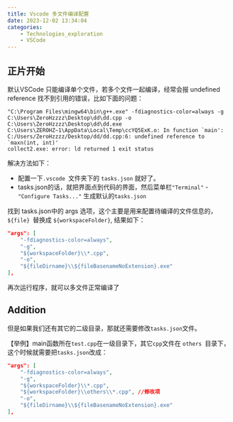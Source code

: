 ```yaml
---
title: Vscode 多文件编译配置
date: 2023-12-02 13:34:04
categories:
    - Technologies_exploration
    - VSCode
---
```

## 正片开始
默认VSCode 只能编译单个文件，若多个文件一起编译，经常会报 undefined reference 找不到引用的错误，比如下面的问题：

```
"C:\Program Files\mingw64\bin\g++.exe" -fdiagnostics-color=always -g C:\Users\ZeroHzzzz\Desktop\dd\dd.cpp -o C:\Users\ZeroHzzzz\Desktop\dd\dd.exe
C:\Users\ZEROHZ~1\AppData\Local\Temp\ccYQ5ExK.o: In function `main':
C:/Users/ZeroHzzzz/Desktop/dd/dd.cpp:6: undefined reference to `maxn(int, int)'
collect2.exe: error: ld returned 1 exit status 
```

解决方法如下：
- 配置一下`.vscode `文件夹下的 `tasks.json` 就好了。
- tasks.json的话，就把界面点到代码的界面，然后菜单栏`"Terminal"` - `"Configure Tasks..."` 生成默认的`tasks.json`

找到 tasks.json中的 args 选项，这个主要是用来配置待编译的文件信息的，`${file} `替换成 ` ${workspaceFolder} `, 结果如下：

```json
"args": [
    "-fdiagnostics-color=always",
    "-g",
    "${workspaceFolder}\\*.cpp",
    "-o",
    "${fileDirname}\\${fileBasenameNoExtension}.exe"
],
```

再次运行程序，就可以多文件正常编译了

## Addition

但是如果我们还有其它的二级目录，那就还需要修改`tasks.json`文件。

【举例】main函数所在`test.cpp`在一级目录下，其它`cpp`文件在 `others `目录下，这个时候就需要把`tasks.json`改成：

```json
"args": [
    "-fdiagnostics-color=always",
    "-g",
    "${workspaceFolder}\\*.cpp",
    "${workspaceFolder}\\others\\*.cpp", //修改项
    "-o",
    "${fileDirname}\\${fileBasenameNoExtension}.exe"
],
```